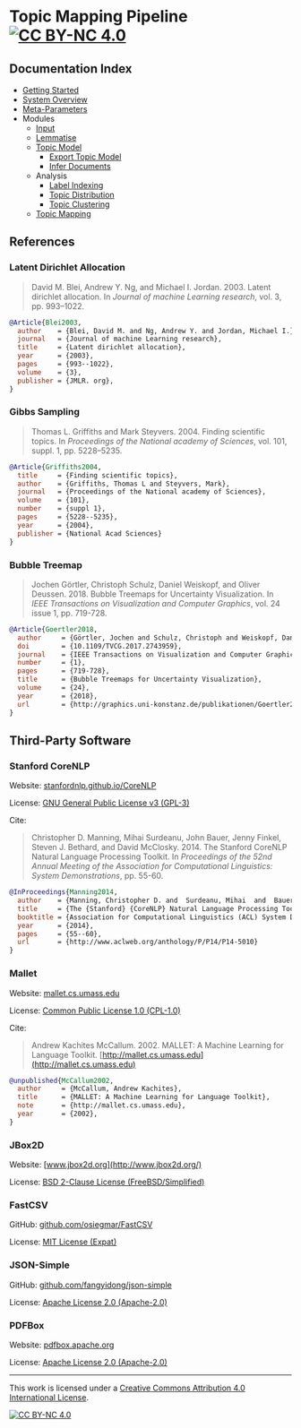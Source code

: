# Topic Mapping Pipeline [![CC BY-NC 4.0][cc-by-nc-shield]][cc-by-nc]

## Documentation Index
- [Getting Started](GettingStarted.md)
- [System Overview](SystemOverview.md)
- [Meta-Parameters](MetaParameters.md)
- Modules
    - [Input](InputModule.md)
    - [Lemmatise](LemmatiseModule.md)
    - [Topic Model](ModelModule.md)
        - [Export Topic Model](ExportModule.md)
        - [Infer Documents](InferenceModule.md)
    - Analysis
        - [Label Indexing](LabelIndexModule.md)
        - [Topic Distribution](TopicDistributionModule.md)
        - [Topic Clustering](TopicClusteringModule.md)
    - [Topic Mapping](TopicMapping.md)

## References

### Latent Dirichlet Allocation

> David M. Blei, Andrew Y. Ng, and Michael I. Jordan. 2003.
> Latent dirichlet allocation. In *Journal of machine Learning research*, vol. 3, pp. 993–1022.
```bibtex
@Article{Blei2003,
  author    = {Blei, David M. and Ng, Andrew Y. and Jordan, Michael I.},
  journal   = {Journal of machine Learning research},
  title     = {Latent dirichlet allocation},
  year      = {2003},
  pages     = {993--1022},
  volume    = {3},
  publisher = {JMLR. org},
}
```

### Gibbs Sampling

> Thomas L. Griffiths and Mark Steyvers. 2004.
> Finding scientific topics. In *Proceedings of the National academy of Sciences*, vol. 101, suppl. 1, pp. 5228–5235.
```bibtex
@Article{Griffiths2004,
  title     = {Finding scientific topics},
  author    = {Griffiths, Thomas L and Steyvers, Mark},
  journal   = {Proceedings of the National academy of Sciences},
  volume    = {101},
  number    = {suppl 1},
  pages     = {5228--5235},
  year      = {2004},
  publisher = {National Acad Sciences}
}
```

### Bubble Treemap

> Jochen Görtler, Christoph Schulz, Daniel Weiskopf, and Oliver Deussen. 2018.
> Bubble Treemaps for Uncertainty Visualization. In *IEEE Transactions on Visualization and Computer Graphics*, vol. 24 issue 1, pp. 719-728.
```bibtex
@Article{Goertler2018,
  author     = {Görtler, Jochen and Schulz, Christoph and Weiskopf, Daniel and Deussen, Oliver},
  doi        = {10.1109/TVCG.2017.2743959},
  journal    = {IEEE Transactions on Visualization and Computer Graphics},
  number     = {1},
  pages      = {719-728},
  title      = {Bubble Treemaps for Uncertainty Visualization},
  volume     = {24},
  year       = {2018},
  url        = {http://graphics.uni-konstanz.de/publikationen/Goertler2018BubbleTreemapsUncertainty},
}
```

## Third-Party Software

### Stanford CoreNLP

Website: [stanfordnlp.github.io/CoreNLP](https://stanfordnlp.github.io/CoreNLP/)

License: [GNU General Public License v3 (GPL-3)](https://tldrlegal.com/license/gnu-general-public-license-v3-(gpl-3))

Cite: 
> Christopher D. Manning, Mihai Surdeanu, John Bauer, Jenny Finkel, Steven J. Bethard, and David McClosky. 2014.
> The Stanford CoreNLP Natural Language Processing Toolkit. In *Proceedings of the 52nd Annual Meeting of the Association for Computational Linguistics: System Demonstrations*, pp. 55-60.
```bibtex
@InProceedings{Manning2014,
  author    = {Manning, Christopher D. and  Surdeanu, Mihai  and  Bauer, John  and  Finkel, Jenny  and  Bethard, Steven J. and  McClosky, David},
  title     = {The {Stanford} {CoreNLP} Natural Language Processing Toolkit},
  booktitle = {Association for Computational Linguistics (ACL) System Demonstrations},
  year      = {2014},
  pages     = {55--60},
  url       = {http://www.aclweb.org/anthology/P/P14/P14-5010}
}
```

### Mallet

Website: [mallet.cs.umass.edu](http://mallet.cs.umass.edu/)

License: [Common Public License 1.0 (CPL-1.0)](https://tldrlegal.com/license/common-public-license-1.0-(cpl-1.0))

Cite:
> Andrew Kachites McCallum. 2002.
> MALLET: A Machine Learning for Language Toolkit. [http://mallet.cs.umass.edu](http://mallet.cs.umass.edu)
```bibtex
@unpublished{McCallum2002,
  author     = {McCallum, Andrew Kachites},
  title      = {MALLET: A Machine Learning for Language Toolkit},
  note       = {http://mallet.cs.umass.edu},
  year       = {2002},
}
```

### JBox2D

Website: [www.jbox2d.org](http://www.jbox2d.org/)

License: [BSD 2-Clause License (FreeBSD/Simplified)](https://tldrlegal.com/license/bsd-2-clause-license-(freebsd))

### FastCSV

GitHub: [github.com/osiegmar/FastCSV](https://github.com/osiegmar/FastCSV)

License: [MIT License (Expat)](https://tldrlegal.com/license/mit-license)

### JSON-Simple

GitHub: [github.com/fangyidong/json-simple](https://github.com/fangyidong/json-simple)

License: [Apache License 2.0 (Apache-2.0)](https://tldrlegal.com/license/apache-license-2.0-(apache-2.0))

### PDFBox

Website: [pdfbox.apache.org](https://pdfbox.apache.org/)

License: [Apache License 2.0 (Apache-2.0)](https://tldrlegal.com/license/apache-license-2.0-(apache-2.0))

<!--
No longer using technically.

### D3 - Data Driven Documents

[BSD 3-Clause License](https://tldrlegal.com/license/bsd-3-clause-license-(revised))

Cite:
> Michael Bostock, Vadim Ogievetsky, and Jeffrey Heer. 2011.
> D<sup>3</sup>: Data Driven Documents. In *IEEE Transactions on Visualization and Computer Graphics*, vol. 17 issue 12, pp. 2301-2309.

```bibtex
@article{bostock2011d3,
  title      = {D$^3$ data-driven documents},
  author     = {Bostock, Michael and Ogievetsky, Vadim and Heer, Jeffrey},
  journal    = {IEEE transactions on visualization and computer graphics},
  volume     = {17},
  number     = {12},
  pages      = {2301--2309},
  year       = {2011},
  publisher  = {IEEE}
}
```

### Bubble Treemap

[BSD 3-Clause License](https://tldrlegal.com/license/bsd-3-clause-license-(revised))

Cite:
> Jochen Görtler, Christoph Schulz, Daniel Weiskopf, and Oliver Deussen. 2018.
> Bubble Treemaps for Uncertainty Visualization. In *IEEE Transactions on Visualization and Computer Graphics*, vol. 24 issue 1, pp. 719-728.
```bibtex
@article{Goertler2018,
  author     = {Görtler, Jochen and Schulz, Christoph and Weiskopf, Daniel and Deussen, Oliver},
  doi        = {10.1109/TVCG.2017.2743959},
  journal    = {IEEE Transactions on Visualization and Computer Graphics},
  number     = {1},
  pages      = {719-728},
  title      = {Bubble Treemaps for Uncertainty Visualization},
  volume     = {24},
  year       = {2018},
  url        = {http://graphics.uni-konstanz.de/publikationen/Goertler2018BubbleTreemapsUncertainty},
}
```
-->

---
This work is licensed under a [Creative Commons Attribution 4.0 International
License][cc-by-nc].

[![CC BY-NC 4.0][cc-by-nc-image]][cc-by-nc]

[cc-by-nc]: http://creativecommons.org/licenses/by-nc/4.0/
[cc-by-nc-image]: https://i.creativecommons.org/l/by-nc/4.0/88x31.png
[cc-by-nc-shield]: https://img.shields.io/badge/License-CC%20BY--NC%204.0-lightgrey.svg
